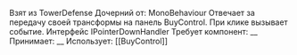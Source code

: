 Взят из TowerDefense
Дочерний от: MonoBehaviour
Отвечает за передачу своей трансформы на панель BuyControl. При клике вызывает событие. Интерфейс IPointerDownHandler
Требует компонент: __
Принимает: __
Использует: 
[[BuyControl]]